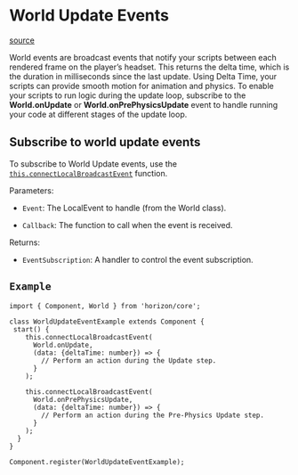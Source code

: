 # World Update Events

[source](https://developers.meta.com/horizon-worlds/learn/documentation/typescript/events/world-update-events)

World events are broadcast events that notify your scripts between each rendered frame on the player’s headset. This returns the delta time, which is the duration in milliseconds since the last update. Using Delta Time, your scripts can provide smooth motion for animation and physics. To enable your scripts to run logic during the update loop, subscribe to the **World.onUpdate** or **World.onPrePhysicsUpdate** event to handle running your code at different stages of the update loop.

## Subscribe to world update events

To subscribe to World Update events, use the [`this.connectLocalBroadcastEvent`](https://horizon.meta.com/resources/scripting-api/core.component.connectlocalbroadcastevent.md/?api_version=2.0.0) function.

Parameters:

*   `Event`: The LocalEvent to handle (from the World class).

*   `Callback`: The function to call when the event is received.

Returns:

*   `EventSubscription`: A handler to control the event subscription.

## `Example`

```
import { Component, World } from 'horizon/core';

class WorldUpdateEventExample extends Component {
 start() {
    this.connectLocalBroadcastEvent(
      World.onUpdate,
      (data: {deltaTime: number}) => {
        // Perform an action during the Update step.
      }
    );
   
    this.connectLocalBroadcastEvent(
      World.onPrePhysicsUpdate, 
      (data: {deltaTime: number}) => {
        // Perform an action during the Pre-Physics Update step.
      }
    );
  }
}

Component.register(WorldUpdateEventExample);
```

 

 

 

 

 

 

 

 

 

 

 

 

 

 

 

 

 

 

 

 

 

 

 

 

 

 

 

 

 

 

 

 

 

 

 

 

 

 

 

 

 

 

 

 

 

 

 